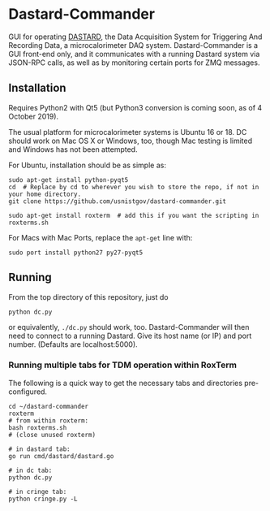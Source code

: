 # Dastard-Commander
GUI for operating [DASTARD](https://github.com/usnistgov/dastard), the Data Acquisition System for Triggering And Recording Data, a microcalorimeter DAQ system. Dastard-Commander is a GUI front-end only, and it communicates with a running Dastard system via JSON-RPC calls, as well as by monitoring certain ports for ZMQ messages.

## Installation
Requires Python2 with Qt5 (but Python3 conversion is coming soon, as of 4 October 2019).

The usual platform for microcalorimeter systems is Ubuntu 16 or 18. DC should work on Mac OS X or Windows, too, though Mac testing is limited and Windows has not been attempted.

For Ubuntu, installation should be as simple as:
```
sudo apt-get install python-pyqt5
cd  # Replace by cd to wherever you wish to store the repo, if not in your home directory.
git clone https://github.com/usnistgov/dastard-commander.git

sudo apt-get install roxterm  # add this if you want the scripting in roxterms.sh
```

For Macs with Mac Ports, replace the `apt-get` line with:
```
sudo port install python27 py27-pyqt5
```

## Running
From the top directory of this repository, just do
```
python dc.py
```

or equivalently, `./dc.py` should work, too. Dastard-Commander will then need to connect to a running Dastard. Give its host name (or IP) and port number. (Defaults are localhost:5000).

### Running multiple tabs for TDM operation within RoxTerm
The following is a quick way to get the necessary tabs and directories pre-configured.
```
cd ~/dastard-commander
roxterm
# from within roxterm:
bash roxterms.sh
# (close unused roxterm)

# in dastard tab:
go run cmd/dastard/dastard.go

# in dc tab:
python dc.py

# in cringe tab:
python cringe.py -L
```
